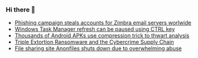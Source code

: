 ### Hi there 👋

<!--START_SECTION:feed-->
* [Phishing campaign steals accounts for Zimbra email servers worlwide](https://www.bleepingcomputer.com/news/security/phishing-campaign-steals-accounts-for-zimbra-email-servers-worlwide/)
* [Windows Task Manager refresh can be paused using CTRL key](https://www.bleepingcomputer.com/news/microsoft/windows-task-manager-refresh-can-be-paused-using-ctrl-key/)
* [Thousands of Android APKs use compression trick to thwart analysis](https://www.bleepingcomputer.com/news/security/thousands-of-android-apks-use-compression-trick-to-thwart-analysis/)
* [Triple Extortion Ransomware and the Cybercrime Supply Chain](https://www.bleepingcomputer.com/news/security/triple-extortion-ransomware-and-the-cybercrime-supply-chain/)
* [File sharing site Anonfiles shuts down due to overwhelming abuse](https://www.bleepingcomputer.com/news/security/file-sharing-site-anonfiles-shuts-down-due-to-overwhelming-abuse/)
<!--END_SECTION:feed-->

<!--
**frankenk/frankenk** is a ✨ _special_ ✨ repository because its `README.md` (this file) appears on your GitHub profile.

Here are some ideas to get you started:

- 🔭 I’m currently working on ...
- 🌱 I’m currently learning ...
- 👯 I’m looking to collaborate on ...
- 🤔 I’m looking for help with ...
- 💬 Ask me about ...
- 📫 How to reach me: ...
- 😄 Pronouns: ...
- ⚡ Fun fact: ...
-->



